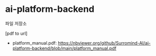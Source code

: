 # ai-platform-backend
파일 저장소

[pdf to url]

* platform_manual.pdf: https://nbviewer.org/github/Surromind-AI/ai-platform-backend/blob/main/platform_manual.pdf
